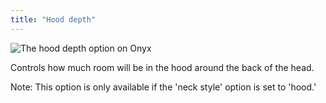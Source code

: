 ```yaml
---
title: "Hood depth"
---
```


![The hood depth option on Onyx](./hooddepth.svg)

Controls how much room will be in the hood around the back of the head.

Note: This option is only available if the 'neck style' option is set to 'hood.'
